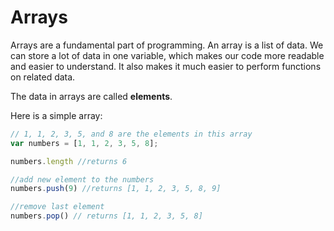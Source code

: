 # Arrays

Arrays are a fundamental part of programming. An array is a list of data. We can store a lot of data in one variable, which makes our code more readable and easier to understand. It also makes it much easier to perform functions on related data.

The data in arrays are called **elements**.

Here is a simple array:

```javascript
// 1, 1, 2, 3, 5, and 8 are the elements in this array
var numbers = [1, 1, 2, 3, 5, 8];

numbers.length //returns 6

//add new element to the numbers 
numbers.push(9) //returns [1, 1, 2, 3, 5, 8, 9]

//remove last element
numbers.pop() // returns [1, 1, 2, 3, 5, 8]
```
